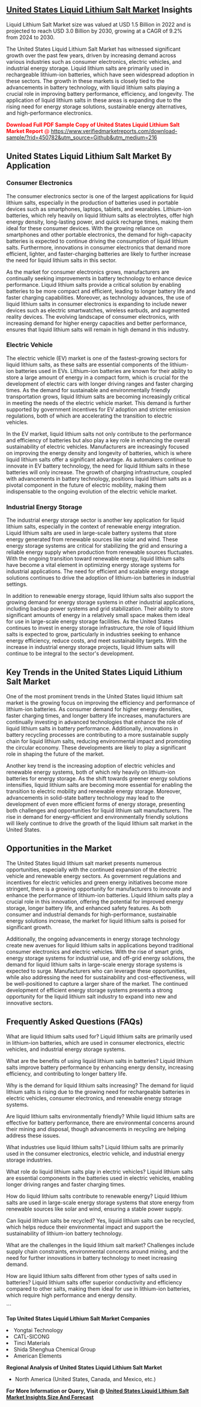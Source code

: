 <h2><a href="https://www.verifiedmarketreports.com/download-sample/?rid=450782&amp;utm_source=Github&amp;utm_medium=216" target="_blank">United States Liquid Lithium Salt Market</a> Insights</h2><p>Liquid Lithium Salt Market size was valued at USD 1.5 Billion in 2022 and is projected to reach USD 3.0 Billion by 2030, growing at a CAGR of 9.2% from 2024 to 2030.</p><p><p>The United States Liquid Lithium Salt Market has witnessed significant growth over the past few years, driven by increasing demand across various industries such as consumer electronics, electric vehicles, and industrial energy storage. Liquid lithium salts are primarily used in rechargeable lithium-ion batteries, which have seen widespread adoption in these sectors. The growth in these markets is closely tied to the advancements in battery technology, with liquid lithium salts playing a crucial role in improving battery performance, efficiency, and longevity. The application of liquid lithium salts in these areas is expanding due to the rising need for energy storage solutions, sustainable energy alternatives, and high-performance electronics.</p><p><p><span class=""><span style="color: #ff0000;"><strong>Download Full PDF Sample Copy of United States Liquid Lithium Salt Market Report</strong> @ </span><a href="https://www.verifiedmarketreports.com/download-sample/?rid=450782&amp;utm_source=Github&amp;utm_medium=216" target="_blank">https://www.verifiedmarketreports.com/download-sample/?rid=450782&amp;utm_source=Github&amp;utm_medium=216</a></span></p></p><h2>United States Liquid Lithium Salt Market By Application</h2><h3>Consumer Electronics</h3><p>The consumer electronics sector is one of the largest applications for liquid lithium salts, especially in the production of batteries used in portable devices such as smartphones, laptops, tablets, and wearables. Lithium-ion batteries, which rely heavily on liquid lithium salts as electrolytes, offer high energy density, long-lasting power, and quick recharge times, making them ideal for these consumer devices. With the growing reliance on smartphones and other portable electronics, the demand for high-capacity batteries is expected to continue driving the consumption of liquid lithium salts. Furthermore, innovations in consumer electronics that demand more efficient, lighter, and faster-charging batteries are likely to further increase the need for liquid lithium salts in this sector.</p><p>As the market for consumer electronics grows, manufacturers are continually seeking improvements in battery technology to enhance device performance. Liquid lithium salts provide a critical solution by enabling batteries to be more compact and efficient, leading to longer battery life and faster charging capabilities. Moreover, as technology advances, the use of liquid lithium salts in consumer electronics is expanding to include newer devices such as electric smartwatches, wireless earbuds, and augmented reality devices. The evolving landscape of consumer electronics, with increasing demand for higher energy capacities and better performance, ensures that liquid lithium salts will remain in high demand in this industry.</p><h3>Electric Vehicle</h3><p>The electric vehicle (EV) market is one of the fastest-growing sectors for liquid lithium salts, as these salts are essential components of the lithium-ion batteries used in EVs. Lithium-ion batteries are known for their ability to store a large amount of energy in a compact form, which is crucial for the development of electric cars with longer driving ranges and faster charging times. As the demand for sustainable and environmentally friendly transportation grows, liquid lithium salts are becoming increasingly critical in meeting the needs of the electric vehicle market. This demand is further supported by government incentives for EV adoption and stricter emission regulations, both of which are accelerating the transition to electric vehicles.</p><p>In the EV market, liquid lithium salts not only contribute to the performance and efficiency of batteries but also play a key role in enhancing the overall sustainability of electric vehicles. Manufacturers are increasingly focused on improving the energy density and longevity of batteries, which is where liquid lithium salts offer a significant advantage. As automakers continue to innovate in EV battery technology, the need for liquid lithium salts in these batteries will only increase. The growth of charging infrastructure, coupled with advancements in battery technology, positions liquid lithium salts as a pivotal component in the future of electric mobility, making them indispensable to the ongoing evolution of the electric vehicle market.</p><h3>Industrial Energy Storage</h3><p>The industrial energy storage sector is another key application for liquid lithium salts, especially in the context of renewable energy integration. Liquid lithium salts are used in large-scale battery systems that store energy generated from renewable sources like solar and wind. These energy storage systems are critical for stabilizing the grid and ensuring a reliable energy supply when production from renewable sources fluctuates. With the ongoing transition toward renewable energy, liquid lithium salts have become a vital element in optimizing energy storage systems for industrial applications. The need for efficient and scalable energy storage solutions continues to drive the adoption of lithium-ion batteries in industrial settings.</p><p>In addition to renewable energy storage, liquid lithium salts also support the growing demand for energy storage systems in other industrial applications, including backup power systems and grid stabilization. Their ability to store significant amounts of energy in a relatively small space makes them ideal for use in large-scale energy storage facilities. As the United States continues to invest in energy storage infrastructure, the role of liquid lithium salts is expected to grow, particularly in industries seeking to enhance energy efficiency, reduce costs, and meet sustainability targets. With the increase in industrial energy storage projects, liquid lithium salts will continue to be integral to the sector's development.</p><h2>Key Trends in the United States Liquid Lithium Salt Market</h2><p>One of the most prominent trends in the United States liquid lithium salt market is the growing focus on improving the efficiency and performance of lithium-ion batteries. As consumer demand for higher energy densities, faster charging times, and longer battery life increases, manufacturers are continually investing in advanced technologies that enhance the role of liquid lithium salts in battery performance. Additionally, innovations in battery recycling processes are contributing to a more sustainable supply chain for liquid lithium salts, reducing environmental impact and promoting the circular economy. These developments are likely to play a significant role in shaping the future of the market.</p><p>Another key trend is the increasing adoption of electric vehicles and renewable energy systems, both of which rely heavily on lithium-ion batteries for energy storage. As the shift towards greener energy solutions intensifies, liquid lithium salts are becoming more essential for enabling the transition to electric mobility and renewable energy storage. Moreover, advancements in solid-state battery technology may lead to the development of even more efficient forms of energy storage, presenting both challenges and opportunities for liquid lithium salt manufacturers. The rise in demand for energy-efficient and environmentally friendly solutions will likely continue to drive the growth of the liquid lithium salt market in the United States.</p><h2>Opportunities in the Market</h2><p>The United States liquid lithium salt market presents numerous opportunities, especially with the continued expansion of the electric vehicle and renewable energy sectors. As government regulations and incentives for electric vehicles and green energy initiatives become more stringent, there is a growing opportunity for manufacturers to innovate and enhance the performance of lithium-ion batteries. Liquid lithium salts play a crucial role in this innovation, offering the potential for improved energy storage, longer battery life, and enhanced safety features. As both consumer and industrial demands for high-performance, sustainable energy solutions increase, the market for liquid lithium salts is poised for significant growth.</p><p>Additionally, the ongoing advancements in energy storage technology create new avenues for liquid lithium salts in applications beyond traditional consumer electronics and electric vehicles. With the rise of smart grids, energy storage systems for industrial use, and off-grid energy solutions, the demand for liquid lithium salts in large-scale energy storage systems is expected to surge. Manufacturers who can leverage these opportunities, while also addressing the need for sustainability and cost-effectiveness, will be well-positioned to capture a larger share of the market. The continued development of efficient energy storage systems presents a strong opportunity for the liquid lithium salt industry to expand into new and innovative sectors.</p><h2>Frequently Asked Questions (FAQs)</h2><p>What are liquid lithium salts used for? Liquid lithium salts are primarily used in lithium-ion batteries, which are used in consumer electronics, electric vehicles, and industrial energy storage systems.</p><p>What are the benefits of using liquid lithium salts in batteries? Liquid lithium salts improve battery performance by enhancing energy density, increasing efficiency, and contributing to longer battery life.</p><p>Why is the demand for liquid lithium salts increasing? The demand for liquid lithium salts is rising due to the growing need for rechargeable batteries in electric vehicles, consumer electronics, and renewable energy storage systems.</p><p>Are liquid lithium salts environmentally friendly? While liquid lithium salts are effective for battery performance, there are environmental concerns around their mining and disposal, though advancements in recycling are helping address these issues.</p><p>What industries use liquid lithium salts? Liquid lithium salts are primarily used in the consumer electronics, electric vehicle, and industrial energy storage industries.</p><p>What role do liquid lithium salts play in electric vehicles? Liquid lithium salts are essential components in the batteries used in electric vehicles, enabling longer driving ranges and faster charging times.</p><p>How do liquid lithium salts contribute to renewable energy? Liquid lithium salts are used in large-scale energy storage systems that store energy from renewable sources like solar and wind, ensuring a stable power supply.</p><p>Can liquid lithium salts be recycled? Yes, liquid lithium salts can be recycled, which helps reduce their environmental impact and support the sustainability of lithium-ion battery technology.</p><p>What are the challenges in the liquid lithium salt market? Challenges include supply chain constraints, environmental concerns around mining, and the need for further innovations in battery technology to meet increasing demand.</p><p>How are liquid lithium salts different from other types of salts used in batteries? Liquid lithium salts offer superior conductivity and efficiency compared to other salts, making them ideal for use in lithium-ion batteries, which require high performance and energy density.</p>```</p><p><strong>Top United States Liquid Lithium Salt Market Companies</strong></p><div data-test-id=""><p><li>Yongtai Technology</li><li> CATL-SICONG</li><li> Tinci Materials</li><li> Shida Shenghua Chemical Group</li><li> American Elements</li></p><div><strong>Regional Analysis of&nbsp;United States Liquid Lithium Salt Market</strong></div><ul><li dir="ltr"><p dir="ltr">North America&nbsp;(United States, Canada, and Mexico, etc.)</p></li></ul><p><strong>For More Information or Query, Visit @&nbsp;</strong><strong><a href="https://www.verifiedmarketreports.com/product/liquid-lithium-salt-market/?utm_source=Github&amp;utm_medium=216" target="_blank">United States Liquid Lithium Salt Market Insights Size And Forecast</a></strong></p></div>
